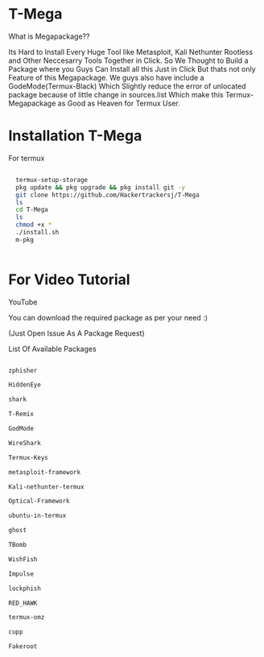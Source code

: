 # T-Mega
What is Megapackage??

Its Hard to Install Every Huge Tool like Metasploit, Kali Nethunter Rootless and Other Neccesarry Tools Together in Click. So We Thought to Build a Package where you Guys Can Install all this Just in Click But thats not only Feature of this Megapackage. We guys also have include a GodeMode(Termux-Black) Which Slightly reduce the error of unlocated package because of little change in sources.list Which make this Termux-Megapackage as Good as Heaven for Termux User.

# Installation T-Mega

For termux

```bash

  termux-setup-storage
  pkg update && pkg upgrade && pkg install git -y
  git clone https://github.com/Hackertrackersj/T-Mega
  ls
  cd T-Mega
  ls
  chmod +x *
  ./install.sh
  m-pkg
  
```

# For Video Tutorial

YouTube

You can download the required package as per your need :)

(Just Open Issue As A Package Request)

List Of Available Packages

```bash

zphisher

HiddenEye

shark

T-Remix

GodMode

WireShark

Termux-Keys

metasploit-framework

Kali-nethunter-termux

Optical-Framework

ubuntu-in-termux

ghost

TBomb

WishFish

Impulse

lockphish

RED_HAWK

termux-omz

cupp

Fakeroot

```
